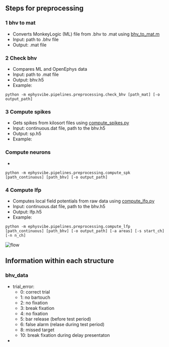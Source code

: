 ## Steps for preprocessing
### 1 bhv to mat
- Converts MonkeyLogic (ML) file from .bhv to .mat using [bhv_to_mat.m](https://github.com/camilosada/EphysVibe/blob/master/matlab/bhv_to_mat.m)
- Input: path to .bhv file
- Output: .mat file
### 2 Check bhv
- Compares ML and OpenEphys data
- Input: path to .mat file
- Output: bhv.h5
- Example: 

`python -m ephysvibe.pipelines.preprocessing.check_bhv [path_mat] [-o output_path]`
### 3 Compute spikes
- Gets spikes from kilosort files using [compute_spikes.py](https://github.com/camilosada/EphysVibe/blob/master/ephysvibe/pipelines/preprocessing/compute_spikes.py)
- Input: continuous.dat file, path to the bhv.h5
- Output: sp.h5
- Example: 

### Compute neurons
- 


`python -m ephysvibe.pipelines.preprocessing.compute_spk [path_continuous] [path_bhv] [-o output_path] `
### 4 Compute lfp
- Computes local field potentials from raw data using [compute_lfp.py](https://github.com/camilosada/EphysVibe/blob/master/ephysvibe/pipelines/preprocessing/compute_lfp.py)
- Input: continuous.dat file, path to the bhv.h5
- Output: lfp.h5
- Example: 

`python -m ephysvibe.pipelines.preprocessing.compute_lfp [path_continuous] [path_bhv] [-o output_path] [-a areas] [-s start_ch] [-n n_ch]`


![flow](https://github.com/camilosada/EphysVibe/blob/master/img/flow.svg)


## Information within each structure

### bhv_data
* trial_error: 
  * 0: correct trial 
  * 1: no bartouch
  * 2: no fixation
  * 3: break fixation
  * 4: no fixation
  * 5: bar release (before test period)
  * 6: false alarm (relase during test period)
  * 8: missed target
  * 10: break fixation during delay presentaton
* 